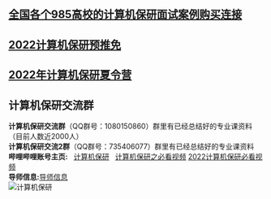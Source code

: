 ## [全国各个985高校的计算机保研面试案例购买连接](https://mianbaoduo.com/o/jsjby/work) 
## [2022计算机保研预推免](https://github.com/jisuanjibaoyan2022/jsjby_2022/blob/main/计算机保研预推免通知.md) 
## [2022年计算机保研夏令营](https://github.com/jisuanjibaoyan2022/jsjby_2022/blob/main/计算机保研夏令营通知.md) 


## 计算机保研交流群

**计算机保研交流群**（QQ群号：1080150860）群里有已经总结好的专业课资料（目前人数近2000人）<br />
**计算机保研交流2群**（QQ群号：735406077）群里有已经总结好的专业课资料<br />
**哔哩哔哩账号主页:** &nbsp; [计算机保研](https://space.bilibili.com/258646084) &nbsp; [计算机保研之必看视频](https://www.bilibili.com/video/BV1er4y1t756?share_source=copy_web) [2022计算机保研必看视频](https://www.bilibili.com/video/BV1er4y1t756?share_source=copy_web)<br />
**导师信息:**[导师信息](http://www.csig.org.cn/detail/3463)<br />
![计算机保研](https://github.com/jisuanjibaoyan2022/jsjby_2022/blob/main/bilibili.png)
